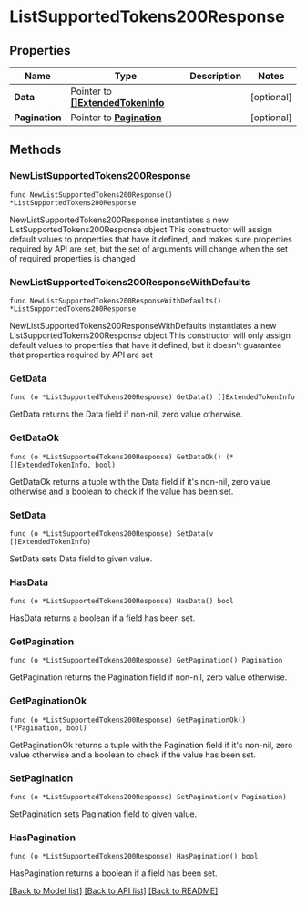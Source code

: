 # ListSupportedTokens200Response

## Properties

Name | Type | Description | Notes
------------ | ------------- | ------------- | -------------
**Data** | Pointer to [**[]ExtendedTokenInfo**](ExtendedTokenInfo.md) |  | [optional] 
**Pagination** | Pointer to [**Pagination**](Pagination.md) |  | [optional] 

## Methods

### NewListSupportedTokens200Response

`func NewListSupportedTokens200Response() *ListSupportedTokens200Response`

NewListSupportedTokens200Response instantiates a new ListSupportedTokens200Response object
This constructor will assign default values to properties that have it defined,
and makes sure properties required by API are set, but the set of arguments
will change when the set of required properties is changed

### NewListSupportedTokens200ResponseWithDefaults

`func NewListSupportedTokens200ResponseWithDefaults() *ListSupportedTokens200Response`

NewListSupportedTokens200ResponseWithDefaults instantiates a new ListSupportedTokens200Response object
This constructor will only assign default values to properties that have it defined,
but it doesn't guarantee that properties required by API are set

### GetData

`func (o *ListSupportedTokens200Response) GetData() []ExtendedTokenInfo`

GetData returns the Data field if non-nil, zero value otherwise.

### GetDataOk

`func (o *ListSupportedTokens200Response) GetDataOk() (*[]ExtendedTokenInfo, bool)`

GetDataOk returns a tuple with the Data field if it's non-nil, zero value otherwise
and a boolean to check if the value has been set.

### SetData

`func (o *ListSupportedTokens200Response) SetData(v []ExtendedTokenInfo)`

SetData sets Data field to given value.

### HasData

`func (o *ListSupportedTokens200Response) HasData() bool`

HasData returns a boolean if a field has been set.

### GetPagination

`func (o *ListSupportedTokens200Response) GetPagination() Pagination`

GetPagination returns the Pagination field if non-nil, zero value otherwise.

### GetPaginationOk

`func (o *ListSupportedTokens200Response) GetPaginationOk() (*Pagination, bool)`

GetPaginationOk returns a tuple with the Pagination field if it's non-nil, zero value otherwise
and a boolean to check if the value has been set.

### SetPagination

`func (o *ListSupportedTokens200Response) SetPagination(v Pagination)`

SetPagination sets Pagination field to given value.

### HasPagination

`func (o *ListSupportedTokens200Response) HasPagination() bool`

HasPagination returns a boolean if a field has been set.


[[Back to Model list]](../README.md#documentation-for-models) [[Back to API list]](../README.md#documentation-for-api-endpoints) [[Back to README]](../README.md)


